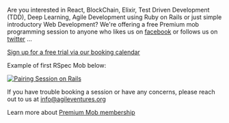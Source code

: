 Are you interested in React, BlockChain, Elixir, Test Driven Development (TDD), Deep Learning, Agile Development using Ruby on Rails or just simple introductory Web Development?  We're offering a free Premium mob programming session to anyone who likes us on [facebook](http://facebook.com/agileventures/) or follows us on [twitter](http://twitter.com/agileventures) ...

[Sign up for a free trial via our booking calendar](http://bit.ly/mob-with-AV)

Example of first RSpec Mob below:

[![Pairing Session on Rails](https://img.youtube.com/vi/lnfMbu4Se7E/0.jpg)](https://youtu.be/lnfMbu4Se7E)

If you have trouble booking a session or have any concerns, please reach out to us at [info@agileventures.org](info@agileventures.org)

Learn more about [Premium Mob membership](https://www.agileventures.org/premium_mob)
